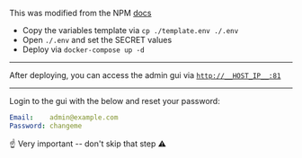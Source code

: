 This was modified from the NPM [docs](https://nginxproxymanager.com/setup/#running-the-app)

* Copy the variables template via `cp ./template.env ./.env`
* Open `./.env` and set the SECRET values
* Deploy via `docker-compose up -d`

---

After deploying, you can access the admin gui via [`http://__HOST_IP__:81`](http://__HOST_IP__:81)

---

Login to the gui with the below and reset your password:
```yml
Email:    admin@example.com
Password: changeme
```

☝️ Very important -- don't skip that step ⚠️
